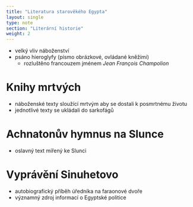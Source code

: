 ```yaml
---
title: "Literatura starověkého Egypta"
layout: single
type: note
section: "Literární historie"
weight: 2
---
```

- velký vliv náboženství
- psáno hieroglyfy (písmo obrázkové, ovládané kněžími)
    - rozluštěno francouzem jménem _Jean François Champolion_
# Knihy mrtvých
- náboženské texty sloužící mrtvým aby se dostali k posmrtnému životu
- jednotlivé texty se ukládali do sarkofágů
# Achnatonův hymnus na Slunce
- oslavný text mířený ke Slunci
# Vyprávění Sinuhetovo
- autobiografický příběh úředníka na faraonové dvoře
- významný zdroj informací o Egyptské politice